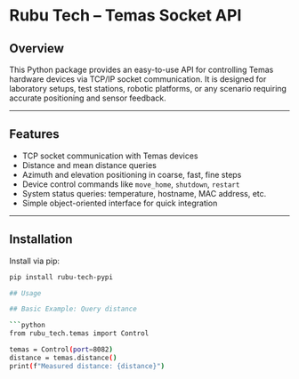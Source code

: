 # Rubu Tech – Temas Socket API

## Overview

This Python package provides an easy-to-use API for controlling Temas hardware devices via TCP/IP socket communication. It is designed for laboratory setups, test stations, robotic platforms, or any scenario requiring accurate positioning and sensor feedback.

---

## Features

- TCP socket communication with Temas devices
- Distance and mean distance queries
- Azimuth and elevation positioning in coarse, fast, fine steps
- Device control commands like `move_home`, `shutdown`, `restart`
- System status queries: temperature, hostname, MAC address, etc.
- Simple object-oriented interface for quick integration

---

## Installation

Install via pip:

```bash
pip install rubu-tech-pypi

## Usage

## Basic Example: Query distance

```python
from rubu_tech.temas import Control

temas = Control(port=8082)
distance = temas.distance()
print(f"Measured distance: {distance}")